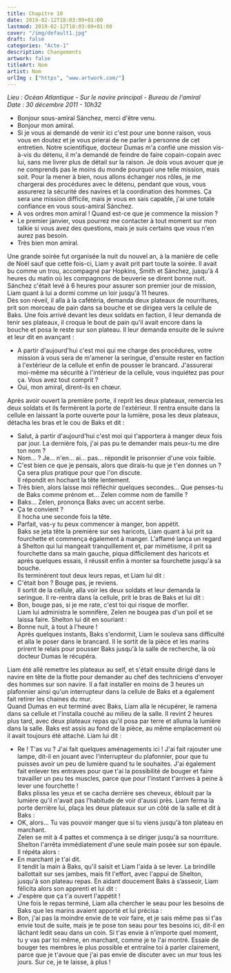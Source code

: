 ```yaml
---
title: Chapitre 10
date: 2019-02-12T18:03:09+01:00
lastmod: 2019-02-12T18:03:09+01:00
cover: "/img/default1.jpg"
draft: false
categories: "Acte-1"
description: Changements
artwork: false
titleArt: Nom
artist: Nom
urlImg : ["https", "www.artwork.com/"]
---
```

_Lieu : Océan Atlantique - Sur le navire principal - Bureau de l'amiral   
Date : 30 décembre 2011 - 10h32_   
    
- Bonjour sous-amiral Sánchez, merci d'être venu.   
- Bonjour mon amiral.   
- Si je vous ai demandé de venir ici c'est pour une bonne raison, vous vous en doutez et je vous prierai de ne parler à personne de cet entretien. Notre scientifique, docteur Dumas m'a confié une mission vis-à-vis du détenu, il m'a demandé de feindre de faire copain-copain avec lui, sans me livrer plus de détail sur la raison. Je dois vous avouer que je ne comprends pas le moins du monde pourquoi une telle mission, mais soit. Pour la mener à bien, nous allons échanger nos rôles, je me chargerai des procédures avec le détenu, pendant que vous, vous assurerez la sécurité des navires et la coordination des hommes. Ça sera une mission difficile, mais je vous en sais capable, j'ai une totale confiance en vous sous-amiral Sánchez.   
- A vos ordres mon amiral ! Quand est-ce que je commence la mission ?   
- Le premier janvier, vous pourrez me contacter à tout moment sur mon talkie si vous avez des questions, mais je suis certains que vous n'en aurez pas besoin.   
- Très bien mon amiral.   
   
Une grande soirée fut organisée la nuit du nouvel an, à la manière de celle de Noël sauf que cette fois-ci, Liam y avait prit part toute la soirée. Il avait bu comme un trou, accompagné par Hopkins, Smith et Sánchez, jusqu'à 4 heures du matin où les compagnons de beuverie se dirent bonne nuit. Sánchez c'était levé à 6 heures pour assurer son premier jour de mission, Liam quant à lui a dormi comme un loir jusqu'à 11 heures.   
Dès son réveil, il alla à la cafétéria, demanda deux plateaux de nourritures, prit son morceau de pain dans sa bouche et se dirigea vers la cellule de Baks. Une fois arrivé devant les deux soldats en faction, il leur demanda de tenir ses plateaux, il croqua le bout de pain qu'il avait encore dans la bouche et posa le reste sur son plateau. Il leur demanda ensuite de le suivre et leur dit en avançant :   
- A partir d'aujourd'hui c'est moi qui me charge des procédures, votre mission à vous sera de m'amener la seringue, d'ensuite rester en faction à l'extérieur de la cellule et enfin de pousser le brancard. J'assurerai moi-même ma sécurité à l'intérieur de la cellule, vous inquiétez pas pour ça. Vous avez tout comprit ?    
- Oui, mon amiral, dirent-ils en chœur.   
   
Après avoir ouvert la première porte, il reprit les deux plateaux, remercia les deux soldats et ils fermèrent la porte de l'extérieur. Il rentra ensuite dans la cellule en laissant la porte ouverte pour la lumière, posa les deux plateaux, détacha les bras et le cou de Baks et dit :   
- Salut, à partir d'aujourd'hui c'est moi qui t'apportera à manger deux fois par jour. La dernière fois, j'ai pas pu te demander mais peux-tu me dire ton nom ?   
- Nom... ? Je... n'en... ai... pas... répondit le prisonnier d'une voix faible.   
- C'est bien ce que je pensais, alors que dirais-tu que je t'en donnes un ? Ça sera plus pratique pour que l'on discute.   
Il répondit en hochant la tête lentement.   
- Très bien, alors laisse moi réfléchir quelques secondes... Que penses-tu de Baks comme prénom et... Zelen comme nom de famille ?   
- Baks... Zelen, prononça Baks avec un accent serbe.   
- Ça te convient ?   
Il hocha une seconde fois la tête.   
- Parfait, vas-y tu peux commencer à manger, bon appétit.    
Baks se jeta tête la première sur ses haricots, Liam quant à lui prit sa fourchette et commença également à manger. L'affamé lança un regard à Shelton qui lui mangeait tranquillement et, par mimétisme, il prit sa fourchette dans sa main gauche, piqua difficilement des haricots et après quelques essais, il réussit enfin à monter sa fourchette jusqu'à sa bouche.   
Ils terminèrent tout deux leurs repas, et Liam lui dit :   
- C'était bon ? Bouge pas, je reviens.   
Il sortit de la cellule, alla voir les deux soldats et leur demanda la seringue. Il re-rentra dans la cellule, prit le bras de Baks et lui dit :   
- Bon, bouge pas, si je me rate, c'est toi qui risque de morfler.   
Liam lui administra le somnifère, Zelen ne bougea pas d'un poil et se laissa faire. Shelton lui dit en souriant :   
- Bonne nuit, à tout à l'heure !   
Après quelques instants, Baks s'endormit, Liam le souleva sans difficulté et alla le poser dans le brancard. Il le sortit de la pièce et les marins prirent le relais pour pousser Baks jusqu'à la salle de recherche, là où docteur Dumas le récupéra.   

Liam été allé remettre les plateaux au self, et s'était ensuite dirigé dans le navire en tête de la flotte pour demander au chef des techniciens d'envoyer des hommes sur son navire. Il a fait installer en moins de 3 heures un plafonnier ainsi qu'un interrupteur dans la cellule de Baks et a également fait retirer les chaines du mur.    
Quand Dumas en eut terminé avec Baks, Liam alla le récupérer, le ramena dans sa cellule et l'installa couché au milieu de la salle. Il revint 2 heures plus tard, avec deux plateaux repas qu'il posa par terre et alluma la lumière dans la salle. Baks est assis au fond de la pièce, au même emplacement où il avait toujours été attaché. Liam lui dit :   
- Re ! T'as vu ? J'ai fait quelques aménagements ici ! J'ai fait rajouter une lampe, dit-il en jouant avec l'interrupteur du plafonnier, pour que tu puisses avoir un peu de lumière quand tu le souhaites. J'ai également fait enlever tes entraves pour que t'ai la possibilité de bouger et faire travailler un peu tes muscles, parce que pour l'instant t'arrives à peine à lever une fourchette !    
Baks plissa les yeux et se cacha derrière ses cheveux, éblouit par la lumière qu'il n'avait pas l'habitude de voir d'aussi près. Liam ferma la porte derrière lui, plaça les deux plateaux sur un côté de la salle et dit à Baks :   
- OK, alors... Tu vas pouvoir manger que si tu viens jusqu'à ton plateau en marchant.   
Zelen se mit à 4 pattes et commença à se diriger jusqu'à sa nourriture. Shelton l'arrêta immédiatement d'une seule main posée sur son épaule. Il répéta alors :   
- En marchant je t'ai dit.   
Il tendit la main à Baks, qu'il saisit et Liam l'aida à se lever. La brindille ballottait sur ses jambes, mais fit l'effort, avec l'appui de Shelton, jusqu'à son plateau repas. En aidant doucement Baks à s’asseoir, Liam félicita alors son apprenti et lui dit :   
- J'espère que ça t'a ouvert l'appétit !   
Une fois le repas terminé, Liam alla chercher le seau pour les besoins de Baks que les marins avaient apporté et lui précisa :   
- Bon, j'ai pas la moindre envie de te voir faire, et je sais même pas si t'as envie tout de suite, mais je te pose ton seau pour tes besoins ici, dit-il en lâchant ledit seau dans un coin. Si t'as envie à n'importe quel moment, tu y vas par toi même, en marchant, comme je te l'ai montré. Essaie de bouger tes membres le plus possible et entraîne toi à parler clairement, parce que je t'avoue que j'ai pas envie de discuter avec un mur tous les jours. Sur ce, je te laisse, à plus !   